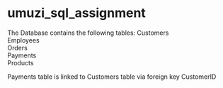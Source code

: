 # umuzi_sql_assignment
The Database contains the following tables:
Customers       
Employees       
Orders          
Payments        
Products     

Payments table is linked to Customers table via foreign key CustomerID